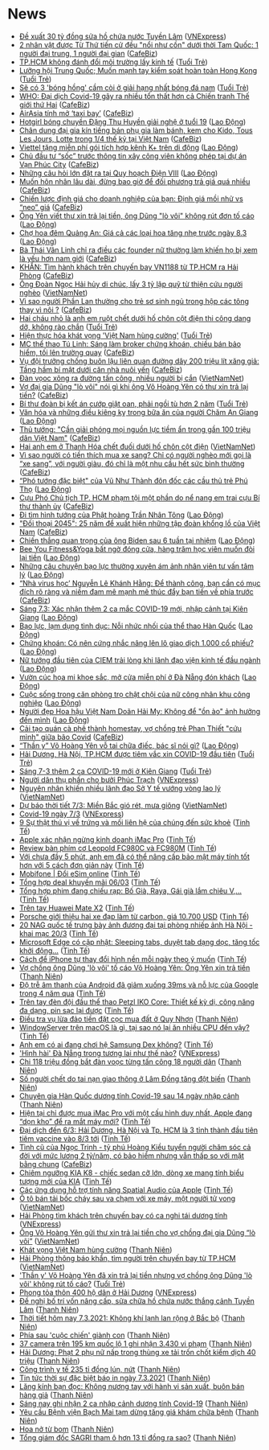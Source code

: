 # News

- [Đề xuất 30 tỷ đồng sửa hồ chứa nước Tuyền Lâm](https://vnexpress.net/de-xuat-30-ty-dong-sua-ho-chua-nuoc-tuyen-lam-4244659.html) ([VNExpress](https://vnexpress.net))
- [2 nhân vật được Từ Thứ tiến cử đều "nổi như cồn" dưới thời Tam Quốc: 1 người đại trung, 1 người đại gian](https://cafebiz.vn/2-nhan-vat-duoc-tu-thu-tien-cu-deu-noi-nhu-con-duoi-thoi-tam-quoc-1-nguoi-dai-trung-1-nguoi-dai-gian-20210307014240776.chn) ([CafeBiz](https://cafebiz.vn))
- [TP.HCM không đánh đổi môi trường lấy kinh tế](https://tuoitre.vn/tphcm-khong-danh-doi-moi-truong-lay-kinh-te-2021030709100905.htm) ([Tuổi Trẻ](https://tuoitre.vn))
- [Lưỡng hội Trung Quốc; Muốn mạnh tay kiểm soát hoàn toàn Hong Kong](https://tuoitre.vn/luong-hoi-trung-quoc-muon-manh-tay-kiem-soat-hoan-toan-hong-kong-20210307080309087.htm) ([Tuổi Trẻ](https://tuoitre.vn))
- [Sẽ có 3 'bóng hồng' cầm còi ở giải hạng nhất bóng đá nam](https://tuoitre.vn/se-co-3-bong-hong-cam-coi-o-giai-hang-nhat-bong-da-nam-20210307091449788.htm) ([Tuổi Trẻ](https://tuoitre.vn))
- [WHO: Đại dịch Covid-19 gây ra nhiều tổn thất hơn cả Chiến tranh Thế giới thứ Hai](https://cafebiz.vn/who-dai-dich-covid-19-gay-ra-nhieu-ton-that-hon-ca-chien-tranh-the-gioi-thu-hai-20210307080733096.chn) ([CafeBiz](https://cafebiz.vn))
- [AirAsia tính mở ‘taxi bay’](https://cafebiz.vn/airasia-tinh-mo-taxi-bay-2021030709324634.chn) ([CafeBiz](https://cafebiz.vn))
- [Hotgirl bóng chuyền Đặng Thu Huyền giải nghệ ở tuổi 19](https://laodong.vn/the-thao/hotgirl-bong-chuyen-dang-thu-huyen-giai-nghe-o-tuoi-19-886482.ldo) ([Lao Động](https://laodong.vn))
- [Chân dung đại gia kín tiếng bán phụ gia làm bánh, kem cho Kido, Tous Les Jours, Lotte trong 1/4 thế kỷ tại Việt Nam](https://cafebiz.vn/chan-dung-dai-gia-kin-tieng-ban-phu-gia-lam-banh-kem-cho-kido-tous-les-jours-lotte-trong-1-4-the-ky-tai-viet-nam-2021030510085382.chn) ([CafeBiz](https://cafebiz.vn))
- [Viettel tặng miễn phí gói tích hợp kênh K+ trên di động](https://laodong.vn/kinh-te/viettel-tang-mien-phi-goi-tich-hop-kenh-k-tren-di-dong-886440.ldo) ([Lao Động](https://laodong.vn))
- [Chủ đầu tư “sốc” trước thông tin xây công viên không phép tại dự án Vạn Phúc City](https://cafebiz.vn/chu-dau-tu-soc-truoc-thong-tin-xay-cong-vien-khong-phep-tai-du-an-van-phuc-city-20210307080923699.chn) ([CafeBiz](https://cafebiz.vn))
- [Những câu hỏi lớn đặt ra tại Quy hoạch Điện VIII](https://laodong.vn/lao-dong-cuoi-tuan/nhung-cau-hoi-lon-dat-ra-tai-quy-hoach-dien-viii-885734.ldo) ([Lao Động](https://laodong.vn))
- [Muốn hôn nhân lâu dài, đừng bao giờ để đối phương trả giá quá nhiều](https://cafebiz.vn/muon-hon-nhan-lau-dai-dung-bao-gio-de-doi-phuong-tra-gia-qua-nhieu-20210306110049046.chn) ([CafeBiz](https://cafebiz.vn))
- [Chiến lược định giá cho doanh nghiệp của bạn: Định giá mồi nhử vs “neo” giá](https://cafebiz.vn/chien-luoc-dinh-gia-cho-doanh-nghiep-cua-ban-dinh-gia-moi-nhu-vs-neo-gia-2021030709174182.chn) ([CafeBiz](https://cafebiz.vn))
- [Ông Yên viết thư xin trả lại tiền, ông Dũng &quot;lò vôi&quot; không rút đơn tố cáo](https://laodong.vn/xa-hoi/ong-yen-viet-thu-xin-tra-lai-tien-ong-dung-lo-voi-khong-rut-don-to-cao-886487.ldo) ([Lao Động](https://laodong.vn))
- [Chợ hoa đêm Quảng An: Giá cả các loại hoa tăng nhẹ trước ngày 8.3](https://laodong.vn/photo/cho-hoa-dem-quang-an-gia-ca-cac-loai-hoa-tang-nhe-truoc-ngay-83-886495.ldo) ([Lao Động](https://laodong.vn))
- [Bà Thái Vân Linh chỉ ra điều các founder nữ thường làm khiến họ bị xem là yếu hơn nam giới](https://cafebiz.vn/ba-thai-van-linh-chi-ra-dieu-cac-founder-nu-thuong-lam-khien-ho-bi-xem-la-yeu-hon-nam-gioi-20210307080542993.chn) ([CafeBiz](https://cafebiz.vn))
- [KHẨN: Tìm hành khách trên chuyến bay VN1188 từ TP.HCM ra Hải Phòng](https://cafebiz.vn/khan-tim-hanh-khach-tren-chuyen-bay-vn1188-tu-tphcm-ra-hai-phong-20210307084843326.chn) ([CafeBiz](https://cafebiz.vn))
- [Ông Đoàn Ngọc Hải hủy di chúc, lấy 3 tỷ lập quỹ từ thiện cứu người nghèo](http://vietnamnet.vn/vn/thoi-su/ong-doan-ngoc-hai-huy-di-chuc-lay-3-ty-lap-quy-tu-thien-cuu-nguoi-ngheo-717788.html) ([VietNamNet](https://vietnamnet.vn))
- [Vì sao người Phần Lan thường cho trẻ sơ sinh ngủ trong hộp các tông thay vì nôi ?](https://cafebiz.vn/vi-sao-nguoi-phan-lan-thuong-cho-tre-so-sinh-ngu-trong-hop-cac-tong-thay-vi-noi--20210305150857715.chn) ([CafeBiz](https://cafebiz.vn))
- [Hai cháu nhỏ là anh em ruột chết dưới hố chôn cột điện thi công dang dở, không rào chắn](https://tuoitre.vn/hai-chau-nho-la-anh-em-ruot-chet-duoi-ho-chon-cot-dien-thi-cong-dang-do-khong-rao-chan-20210307080955594.htm) ([Tuổi Trẻ](https://tuoitre.vn))
- [Hiện thực hóa khát vọng 'Việt Nam hùng cường'](https://tuoitre.vn/hien-thuc-hoa-khat-vong-viet-nam-hung-cuong-20210307084431243.htm) ([Tuổi Trẻ](https://tuoitre.vn))
- [MC thể thao Tú Linh: Sáng làm broker chứng khoán, chiều bán bảo hiểm, tối lên trường quay](https://cafebiz.vn/mc-the-thao-tu-linh-sang-lam-broker-chung-khoan-chieu-ban-bao-hiem-toi-len-truong-quay-20210307085103799.chn) ([CafeBiz](https://cafebiz.vn))
- [Vụ đội trưởng chống buôn lậu liên quan đường dây 200 triệu lít xăng giả: Tầng hầm bí mật dưới căn nhà nuôi yến](https://cafebiz.vn/vu-doi-truong-chong-buon-lau-lien-quan-duong-day-200-trieu-lit-xang-gia-tang-ham-bi-mat-duoi-can-nha-nuoi-yen-20210307081357164.chn) ([CafeBiz](https://cafebiz.vn))
- [Đàn vọoc xông ra đường tấn công, nhiều người bị cắn](http://vietnamnet.vn/vn/thoi-su/clip-nong/dan-vooc-xong-ra-duong-tan-cong-nhieu-nguoi-bi-can-717800.html) ([VietNamNet](https://vietnamnet.vn))
- [Vợ đại gia Dũng "lò vôi" nói gì khi ông Võ Hoàng Yên có thư xin trả lại tiền?](https://cafebiz.vn/vo-dai-gia-dung-lo-voi-noi-gi-khi-ong-vo-hoang-yen-co-thu-xin-tra-lai-tien-20210307081705128.chn) ([CafeBiz](https://cafebiz.vn))
- [Bí thư đoàn bị kết án cướp giật oan, phải ngồi tù hơn 2 năm](https://tuoitre.vn/bi-thu-doan-bi-ket-an-cuop-giat-oan-phai-ngoi-tu-hon-2-nam-20210307081128945.htm) ([Tuổi Trẻ](https://tuoitre.vn))
- [Văn hóa và những điều kiêng kỵ trong bữa ăn của người Chăm An Giang](https://laodong.vn/photo/van-hoa-va-nhung-dieu-kieng-ky-trong-bua-an-cua-nguoi-cham-an-giang-885108.ldo) ([Lao Động](https://laodong.vn))
- [Thủ tướng: "Cần giải phóng mọi nguồn lực tiềm ẩn trong gần 100 triệu dân Việt Nam"](https://cafebiz.vn/thu-tuong-can-giai-phong-moi-nguon-luc-tiem-an-trong-gan-100-trieu-dan-viet-nam-20210307080439335.chn) ([CafeBiz](https://cafebiz.vn))
- [Hai anh em ở Thanh Hóa chết đuối dưới hố chôn cột điện](http://vietnamnet.vn/vn/thoi-su/hai-anh-em-o-thanh-hoa-chet-duoi-duoi-ho-chon-cot-dien-717798.html) ([VietNamNet](https://vietnamnet.vn))
- [Vì sao người có tiền thích mua xe sang? Chỉ có người nghèo mới gọi là “xe sang”, với người giàu, đó chỉ là một nhu cầu hết sức bình thường](https://cafebiz.vn/vi-sao-nguoi-co-tien-thich-mua-xe-sang-chi-co-nguoi-ngheo-moi-goi-la-xe-sang-voi-nguoi-giau-do-chi-la-mot-nhu-cau-het-suc-binh-thuong-2021030615313582.chn) ([CafeBiz](https://cafebiz.vn))
- [“Phó tướng đặc biệt&quot; của Vũ Như Thành đôn đốc các cầu thủ trẻ Phú Thọ](https://laodong.vn/photo/pho-tuong-dac-biet-cua-vu-nhu-thanh-don-doc-cac-cau-thu-tre-phu-tho-886490.ldo) ([Lao Động](https://laodong.vn))
- [Cựu Phó Chủ tịch TP. HCM phạm tội một phần do nể nang em trai cựu Bí thư thành ủy](https://cafebiz.vn/cuu-pho-chu-tich-tp-hcm-pham-toi-mot-phan-do-ne-nang-em-trai-cuu-bi-thu-thanh-uy-2021030707555479.chn) ([CafeBiz](https://cafebiz.vn))
- [Đi tìm hình tướng của Phật hoàng Trần Nhân Tông](https://laodong.vn/lao-dong-cuoi-tuan/di-tim-hinh-tuong-cua-phat-hoang-tran-nhan-tong-885474.ldo) ([Lao Động](https://laodong.vn))
- ["Đối thoại 2045": 25 năm để xuất hiện những tập đoàn khổng lồ của Việt Nam](https://cafebiz.vn/doi-thoai-2045-25-nam-de-xuat-hien-nhung-tap-doan-khong-lo-cua-viet-nam-20210307075836664.chn) ([CafeBiz](https://cafebiz.vn))
- [Chiến thắng quan trọng của ông Biden sau 6 tuần tại nhiệm](https://laodong.vn/the-gioi/chien-thang-quan-trong-cua-ong-biden-sau-6-tuan-tai-nhiem-886506.ldo) ([Lao Động](https://laodong.vn))
- [Bee You Fitness&amp;Yoga bất ngờ đóng cửa, hàng trăm học viên muốn đòi lại tiền](https://laodong.vn/video/bee-you-fitnessyoga-bat-ngo-dong-cua-hang-tram-hoc-vien-muon-doi-lai-tien-886471.ldo) ([Lao Động](https://laodong.vn))
- [Những câu chuyện bạo lực thường xuyên ám ảnh nhân viên tư vấn tâm lý](https://laodong.vn/xa-hoi/nhung-cau-chuyen-bao-luc-thuong-xuyen-am-anh-nhan-vien-tu-van-tam-ly-886497.ldo) ([Lao Động](https://laodong.vn))
- [“Nhà virus học’ Nguyễn Lê Khánh Hằng: Để thành công, bạn cần có mục đích rõ ràng và niềm đam mê mạnh mẽ thúc đẩy bạn tiến về phía trước](https://cafebiz.vn/nha-virus-hoc-nguyen-le-khanh-hang-de-thanh-cong-ban-can-co-muc-dich-ro-rang-va-niem-dam-me-manh-me-thuc-day-ban-tien-ve-phia-truoc-20210306172834262.chn) ([CafeBiz](https://cafebiz.vn))
- [Sáng 7.3: Xác nhận thêm 2 ca mắc COVID-19  mới, nhập cảnh tại Kiên Giang](https://laodong.vn/y-te/sang-73-xac-nhan-them-2-ca-mac-covid-19-moi-nhap-canh-tai-kien-giang-886504.ldo) ([Lao Động](https://laodong.vn))
- [Bạo lực, lạm dụng tình dục: Nỗi nhức nhối của thể thao Hàn Quốc](https://laodong.vn/lao-dong-cuoi-tuan/bao-luc-lam-dung-tinh-duc-noi-nhuc-nhoi-cua-the-thao-han-quoc-885749.ldo) ([Lao Động](https://laodong.vn))
- [Chứng khoán: Có nên cứng nhắc nâng lên lô giao dịch 1.000 cổ phiếu?](https://laodong.vn/kinh-te/chung-khoan-co-nen-cung-nhac-nang-len-lo-giao-dich-1000-co-phieu-886470.ldo) ([Lao Động](https://laodong.vn))
- [Nữ tướng đầu tiên của CIEM trải lòng khi lãnh đạo viện kinh tế đầu ngành](https://laodong.vn/video/nu-tuong-dau-tien-cua-ciem-trai-long-khi-lanh-dao-vien-kinh-te-dau-nganh-886398.ldo) ([Lao Động](https://laodong.vn))
- [Vườn cúc họa mi khoe sắc, mở cửa miễn phí ở Đà Nẵng đón khách](https://laodong.vn/photo/vuon-cuc-hoa-mi-khoe-sac-mo-cua-mien-phi-o-da-nang-don-khach-886228.ldo) ([Lao Động](https://laodong.vn))
- [Cuộc sống trong căn phòng trọ chật chội của nữ công nhân khu công nghiệp](https://laodong.vn/photo/cuoc-song-trong-can-phong-tro-chat-choi-cua-nu-cong-nhan-khu-cong-nghiep-886262.ldo) ([Lao Động](https://laodong.vn))
- [Người đẹp Hoa hậu Việt Nam Doãn Hải My: Không để &quot;ồn ào&quot; ảnh hưởng đến mình](https://laodong.vn/photo/nguoi-dep-hoa-hau-viet-nam-doan-hai-my-khong-de-on-ao-anh-huong-den-minh-886326.ldo) ([Lao Động](https://laodong.vn))
- [Cải tạo quán cà phê thành homestay, vợ chồng trẻ Phan Thiết "cứu mình" giữa bão Covid](https://cafebiz.vn/cai-tao-quan-ca-phe-thanh-homestay-vo-chong-tre-phan-thiet-cuu-minh-giua-bao-covid-20210306215204391.chn) ([CafeBiz](https://cafebiz.vn))
- [“Thần y” Võ Hoàng Yên vỗ tai chữa điếc, bác sĩ nói gì?](https://laodong.vn/ban-doc/than-y-vo-hoang-yen-vo-tai-chua-diec-bac-si-noi-gi-886477.ldo) ([Lao Động](https://laodong.vn))
- [Hải Dương, Hà Nội, TP.HCM được tiêm vắc xin COVID-19 đầu tiên](https://tuoitre.vn/hai-duong-ha-noi-tphcm-duoc-tiem-vacxin-covid-19-dau-tien-20210306223953936.htm) ([Tuổi Trẻ](https://tuoitre.vn))
- [Sáng 7-3 thêm 2 ca COVID-19 mới ở Kiên Giang](https://tuoitre.vn/sang-7-3-them-2-ca-covid-19-moi-o-kien-giang-20210307061058651.htm) ([Tuổi Trẻ](https://tuoitre.vn))
- [Người dân thụ phấn cho bưởi Phúc Trạch](https://vnexpress.net/nguoi-dan-thu-phan-cho-buoi-phuc-trach-4244315.html) ([VNExpress](https://vnexpress.net))
- [Nguyên nhân khiến nhiều lãnh đạo Sở Y tế vướng vòng lao lý](http://vietnamnet.vn/vn/thoi-su/nguyen-nhan-khien-nhieu-lanh-dao-so-y-te-vuong-vong-lao-ly-717736.html) ([VietNamNet](https://vietnamnet.vn))
- [Dự báo thời tiết 7/3: Miền Bắc gió rét, mưa giông](http://vietnamnet.vn/vn/thoi-su/du-bao-thoi-tiet-7-3-mien-bac-gio-ret-mua-giong-717740.html) ([VietNamNet](https://vietnamnet.vn))
- [Covid-19 ngày 7/3](https://vnexpress.net/covid-19-ngay-7-3-4244604.html) ([VNExpress](https://vnexpress.net))
- [9 Sự thật thú vị về trứng và mối liên hệ của chúng đến sức khoẻ](https://tinhte.vn/thread/9-su-that-thu-vi-ve-trung-va-moi-lien-he-cua-chung-den-suc-khoe.3281468/) ([Tinh Tế](https://tinhte.vn))
- [Apple xác nhận ngừng kinh doanh iMac Pro](https://tinhte.vn/thread/apple-xac-nhan-ngung-kinh-doanh-imac-pro.3288977/) ([Tinh Tế](https://tinhte.vn))
- [Review bàn phím cơ Leopold FC980C và FC980M](https://tinhte.vn/thread/review-ban-phim-co-leopold-fc980c-va-fc980m.3288646/) ([Tinh Tế](https://tinhte.vn))
- [Với chưa đầy 5 phút, anh em đã có thể nâng cấp bảo mật máy tính tốt hơn với 5 cách đơn giản này](https://tinhte.vn/thread/voi-chua-day-5-phut-anh-em-da-co-the-nang-cap-bao-mat-may-tinh-tot-hon-voi-5-cach-don-gian-nay.3278438/) ([Tinh Tế](https://tinhte.vn))
- [Mobifone | Đổi eSim online](https://tinhte.vn/thread/mobifone-doi-esim-online.3288602/) ([Tinh Tế](https://tinhte.vn))
- [Tổng hợp deal khuyến mãi 06/03](https://tinhte.vn/thread/tong-hop-deal-khuyen-mai-06-03.3288569/) ([Tinh Tế](https://tinhte.vn))
- [Tổng hợp phim đang chiếu rạp: Bố Già, Raya, Gái già lắm chiêu V,...](https://tinhte.vn/thread/tong-hop-phim-dang-chieu-rap-bo-gia-raya-gai-gia-lam-chieu-v.3288214/) ([Tinh Tế](https://tinhte.vn))
- [Trên tay Huawei Mate X2](https://tinhte.vn/thread/tren-tay-huawei-mate-x2.3288608/) ([Tinh Tế](https://tinhte.vn))
- [Porsche giới thiệu hai xe đạp làm từ carbon, giá 10.700 USD](https://tinhte.vn/thread/porsche-gioi-thieu-hai-xe-dap-lam-tu-carbon-gia-10-700-usd.3288473/) ([Tinh Tế](https://tinhte.vn))
- [20 NAG quốc tế trưng bày ảnh đương đại tại phòng nhiếp ảnh Hà Nội - khai mạc 20/3](https://tinhte.vn/thread/20-nag-quoc-te-trung-bay-anh-duong-dai-tai-phong-nhiep-anh-ha-noi-khai-mac-20-3.3286702/) ([Tinh Tế](https://tinhte.vn))
- [Microsoft Edge có cập nhật: Sleeping tabs, duyệt tab dạng dọc, tăng tốc khởi động…](https://tinhte.vn/thread/microsoft-edge-co-cap-nhat-sleeping-tabs-duyet-tab-dang-doc-tang-toc-khoi-dong.3288698/) ([Tinh Tế](https://tinhte.vn))
- [Cách để iPhone tự thay đổi hình nền mỗi ngày theo ý muốn](https://tinhte.vn/thread/cach-de-iphone-tu-thay-doi-hinh-nen-moi-ngay-theo-y-muon.3288724/) ([Tinh Tế](https://tinhte.vn))
- [Vợ chồng ông Dũng 'lò vôi' tố cáo Võ Hoàng Yên: Ông Yên xin trả tiền](https://thanhnien.vn/thoi-su/vo-chong-ong-dung-lo-voi-to-cao-vo-hoang-yen-ong-yen-xin-tra-tien-1350585.html) ([Thanh Niên](https://thanhnien.vn))
- [Độ trễ âm thanh của Android đã giảm xuống 39ms và nỗ lực của Google trong 4 năm qua](https://tinhte.vn/thread/do-tre-am-thanh-cua-android-da-giam-xuong-39ms-va-no-luc-cua-google-trong-4-nam-qua.3288597/) ([Tinh Tế](https://tinhte.vn))
- [Trên tay đèn đội đầu thể thao Petzl IKO Core: Thiết kế kỳ dị, công năng đa dạng, pin sạc lại được](https://tinhte.vn/thread/tren-tay-den-doi-dau-the-thao-petzl-iko-core-thiet-ke-ky-di-cong-nang-da-dang-pin-sac-lai-duoc.3288558/) ([Tinh Tế](https://tinhte.vn))
- [Điều tra vụ lừa đảo tiền đặt cọc mua đất ở Quy Nhơn](https://thanhnien.vn/thoi-su/dieu-tra-vu-lua-dao-tien-dat-coc-mua-dat-o-quy-nhon-1350551.html) ([Thanh Niên](https://thanhnien.vn))
- [WindowServer trên macOS là gì, tại sao nó lại ăn nhiều CPU đến vậy?](https://tinhte.vn/thread/windowserver-tren-macos-la-gi-tai-sao-no-lai-an-nhieu-cpu-den-vay.3287280/) ([Tinh Tế](https://tinhte.vn))
- [Anh em có ai đang chơi hệ Samsung Dex không?](https://tinhte.vn/thread/anh-em-co-ai-dang-choi-he-samsung-dex-khong.3288689/) ([Tinh Tế](https://tinhte.vn))
- ['Hình hài' Đà Nẵng trong tương lai như thế nào?](https://vnexpress.net/hinh-hai-da-nang-trong-tuong-lai-nhu-the-nao-4244557.html) ([VNExpress](https://vnexpress.net))
- [Chi 118 triệu đồng bắt đàn voọc từng tấn công 18 người dân](https://thanhnien.vn/thoi-su/chi-118-trieu-dong-bat-dan-vooc-tung-tan-cong-18-nguoi-dan-1350597.html) ([Thanh Niên](https://thanhnien.vn))
- [Số người chết do tai nạn giao thông ở Lâm Đồng tăng đột biến](https://thanhnien.vn/thoi-su/so-nguoi-chet-do-tai-nan-giao-thong-o-lam-dong-tang-dot-bien-1350552.html) ([Thanh Niên](https://thanhnien.vn))
- [Chuyên gia Hàn Quốc dương tính Covid-19 sau 14 ngày nhập cảnh](https://thanhnien.vn/thoi-su/chuyen-gia-han-quoc-duong-tinh-covid-19-sau-14-ngay-nhap-canh-1350554.html) ([Thanh Niên](https://thanhnien.vn))
- [Hiện tại chỉ được mua iMac Pro với một cấu hình duy nhất, Apple đang “dọn kho” để ra mắt máy mới?](https://tinhte.vn/thread/hien-tai-chi-duoc-mua-imac-pro-voi-mot-cau-hinh-duy-nhat-apple-dang-don-kho-de-ra-mat-may-moi.3288700/) ([Tinh Tế](https://tinhte.vn))
- [Đại dịch đến 6/3: Hải Dương, Hà Nội và Tp. HCM là 3 tỉnh thành đầu tiên tiêm vaccine vào 8/3 tới](https://tinhte.vn/thread/dai-dich-den-6-3-hai-duong-ha-noi-va-tp-hcm-la-3-tinh-thanh-dau-tien-tiem-vaccine-vao-8-3-toi.3288669/) ([Tinh Tế](https://tinhte.vn))
- [Tình cũ của Ngọc Trinh - tỷ phú Hoàng Kiều tuyển người chăm sóc cả đời với mức lương 2 tỷ/năm, có bảo hiểm nhưng vẫn thấp so với mặt bằng chung](https://cafebiz.vn/tinh-cu-cua-ngoc-trinh-ty-phu-hoang-kieu-tuyen-nguoi-cham-soc-ca-doi-voi-muc-luong-2-ty-nam-co-bao-hiem-nhung-van-thap-so-voi-mat-bang-chung-20210307013825988.chn) ([CafeBiz](https://cafebiz.vn))
- [Chiêm ngưỡng KIA K8 - chiếc sedan cỡ lớn, dòng xe mang tính biểu tượng mới của KIA](https://tinhte.vn/thread/chiem-nguong-kia-k8-chiec-sedan-co-lon-dong-xe-mang-tinh-bieu-tuong-moi-cua-kia.3288118/) ([Tinh Tế](https://tinhte.vn))
- [Các ứng dụng hỗ trợ tính năng Spatial Audio của Apple](https://tinhte.vn/thread/cac-ung-dung-ho-tro-tinh-nang-spatial-audio-cua-apple.3288556/) ([Tinh Tế](https://tinhte.vn))
- [Ô tô bán tải bốc cháy sau va chạm với xe máy, một người tử vong](http://vietnamnet.vn/vn/thoi-su/an-toan-giao-thong/o-to-ban-tai-boc-chay-sau-va-cham-voi-xe-may-mot-nguoi-tu-vong-717775.html) ([VietNamNet](https://vietnamnet.vn))
- [Hải Phòng tìm khách trên chuyến bay có ca nghi tái dương tính](https://vnexpress.net/hai-phong-tim-khach-tren-chuyen-bay-co-ca-nghi-tai-duong-tinh-4244588.html) ([VNExpress](https://vnexpress.net))
- [Ông Võ Hoàng Yên gửi thư xin trả lại tiền cho vợ chồng đại gia Dũng “lò vôi”](http://vietnamnet.vn/vn/thoi-su/ong-vo-hoang-yen-gui-thu-xin-tra-lai-tien-cho-vo-chong-dai-gia-dung-lo-voi-717776.html) ([VietNamNet](https://vietnamnet.vn))
- [Khát vọng Việt Nam hùng cường](https://thanhnien.vn/thoi-su/khat-vong-viet-nam-hung-cuong-1350558.html) ([Thanh Niên](https://thanhnien.vn))
- [Hải Phòng thông báo khẩn, tìm người trên chuyến bay từ TP.HCM](http://vietnamnet.vn/vn/thoi-su/hai-phong-thong-bao-khan-tim-nguoi-tren-chuyen-bay-tu-tp-hcm-717771.html) ([VietNamNet](https://vietnamnet.vn))
- ['Thần y' Võ Hoàng Yên đã xin trả lại tiền nhưng vợ chồng ông Dũng 'lò vôi' không rút tố cáo?](https://tuoitre.vn/than-y-vo-hoang-yen-da-xin-tra-lai-tien-nhung-vo-chong-ong-dung-lo-voi-khong-rut-to-cao-20210306223117824.htm) ([Tuổi Trẻ](https://tuoitre.vn))
- [Phong tỏa thôn 400 hộ dân ở Hải Dương](https://vnexpress.net/phong-toa-thon-400-ho-dan-o-hai-duong-4244582.html) ([VNExpress](https://vnexpress.net))
- [Đề nghị bố trí vốn nâng cấp, sửa chữa hồ chứa nước thắng cảnh Tuyền Lâm](https://thanhnien.vn/thoi-su/de-nghi-bo-tri-von-nang-cap-sua-chua-ho-chua-nuoc-thang-canh-tuyen-lam-1350532.html) ([Thanh Niên](https://thanhnien.vn))
- [Thời tiết hôm nay 7.3.2021: Không khí lạnh lan rộng ở Bắc bộ](https://thanhnien.vn/thoi-su/thoi-tiet-hom-nay-732021-khong-khi-lanh-lan-rong-o-bac-bo-1350573.html) ([Thanh Niên](https://thanhnien.vn))
- [Phía sau 'cuộc chiến' giành con](https://thanhnien.vn/thoi-su/phia-sau-cuoc-chien-gianh-con-1350545.html) ([Thanh Niên](https://thanhnien.vn))
- [37 camera trên 195 km quốc lộ 1 ghi nhận 3.430 vi phạm](https://thanhnien.vn/thoi-su/37-camera-tren-195-km-quoc-lo-1-ghi-nhan-3430-vi-pham-1350547.html) ([Thanh Niên](https://thanhnien.vn))
- [Hải Dương: Phạt 2 phụ nữ nấp trong thùng xe tải trốn chốt kiểm dịch 40 triệu](https://thanhnien.vn/thoi-su/hai-duong-phat-2-phu-nu-nap-trong-thung-xe-tai-tron-chot-kiem-dich-40-trieu-1350516.html) ([Thanh Niên](https://thanhnien.vn))
- [Công trình y tế 235 tỉ đồng lún, nứt](https://thanhnien.vn/thoi-su/cong-trinh-y-te-235-ti-dong-lun-nut-1350548.html) ([Thanh Niên](https://thanhnien.vn))
- [Tin tức thời sự đặc biệt báo in ngày 7.3.2021](https://thanhnien.vn/thoi-su/tin-tuc-thoi-su-dac-biet-bao-in-ngay-732021-1350568.html) ([Thanh Niên](https://thanhnien.vn))
- [Lăng kính bạn đọc: Không nương tay với hành vi sản xuất, buôn bán hàng giả](https://thanhnien.vn/thoi-su/lang-kinh-ban-doc-khong-nuong-tay-voi-hanh-vi-san-xuat-buon-ban-hang-gia-1350327.html) ([Thanh Niên](https://thanhnien.vn))
- [Sáng nay ghi nhận 2 ca nhập cảnh dương tính Covid-19](https://thanhnien.vn/thoi-su/sang-nay-ghi-nhan-2-ca-nhap-canh-duong-tinh-covid-19-1350566.html) ([Thanh Niên](https://thanhnien.vn))
- [Yêu cầu Bệnh viện Bạch Mai tạm dừng tăng giá khám chữa bệnh](https://thanhnien.vn/thoi-su/yeu-cau-benh-vien-bach-mai-tam-dung-tang-gia-kham-chua-benh-1350546.html) ([Thanh Niên](https://thanhnien.vn))
- [Hoa nở từ bom](https://thanhnien.vn/thoi-su/hoa-no-tu-bom-1350328.html) ([Thanh Niên](https://thanhnien.vn))
- [Tổng giám đốc SAGRI tham ô hơn 13 tỉ đồng ra sao?](https://thanhnien.vn/thoi-su/tong-giam-doc-sagri-tham-o-hon-13-ti-dong-ra-sao-1350549.html) ([Thanh Niên](https://thanhnien.vn))
